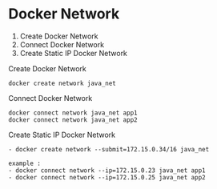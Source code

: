 # Docker Network

1. Create Docker Network
2. Connect Docker Network
3. Create Static IP Docker Network

Create Docker Network

```
docker create network java_net
```

Connect Docker Network

```
docker connect network java_net app1
docker connect network java_net app2
```

Create Static IP Docker Network

```
- docker create network --submit=172.15.0.34/16 java_net

example : 
- docker connect network --ip=172.15.0.23 java_net app1
- docker connect network --ip=172.15.0.25 java_net app2 
```



